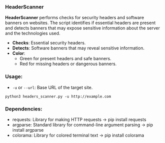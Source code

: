 ### HeaderScanner
**HeaderScanner** performs checks for security headers and software banners on websites. The script identifies if essential headers are present and detects banners that may expose sensitive information about the server and the technologies used.

- **Checks**: Essential security headers.
- **Detects**: Software banners that may reveal sensitive information.
- **Color**:
  - Green for present headers and safe banners.
  - Red for missing headers or dangerous banners.

### Usage:
- `-u` or `--url`: Base URL of the target site.

`python3 headers_scanner.py -u http://example.com` 

### Dependencies:
- requests: Library for making HTTP requests -> pip install requests
- argparse: Standard library for command-line argument parsing -> pip install argparse
- colorama: Library for colored terminal text -> pip install colorama

